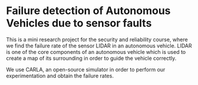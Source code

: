 # Failure detection of Autonomous Vehicles due to sensor faults

This is a mini research project for the security and reliability course, where we find the failure rate of the sensor LIDAR in an autonomous vehicle. LIDAR is one of the core components of an autonomous vehicle which is used to create a map of its surrounding in order to guide the vehicle correctly.

We use CARLA, an open-source simulator in order to perform our experimentation and obtain the failure rates. 
